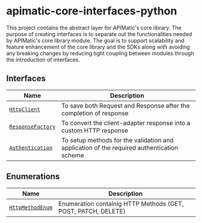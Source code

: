 # apimatic-core-interfaces-python
This project contains the abstract layer for APIMatic's core library. The purpose of creating interfaces is to separate out the functionalities needed by APIMatic's core library module. The goal is to support scalability and feature enhancement of the core library and the SDKs along with avoiding any breaking changes by reducing tight coupling between modules through the introduction of interfaces.

## Interfaces
| Name                                                                    | Description                                                                                |
|-------------------------------------------------------------------------|--------------------------------------------------------------------------------------------|
| [`HttpClient`](core_interfaces/client/http_client.py)                   | To save both Request and Response after the completion of response                         |
| [`ResponseFactory`](core_interfaces/factories/response_factory.py)      | To convert the client-adapter response into a custom HTTP response                         |
| [`Authentication`](core_interfaces/types/authentication.py)             | To setup methods for the validation and application of the required authentication scheme  |


## Enumerations
| Name                                                                          | Description                                                     |
|-------------------------------------------------------------------------------|-----------------------------------------------------------------|
| [`HttpMethodEnum`](core_interfaces/types/http_method_enum.py )                | Enumeration containig HTTP Methods (GET, POST, PATCH, DELETE)   |
